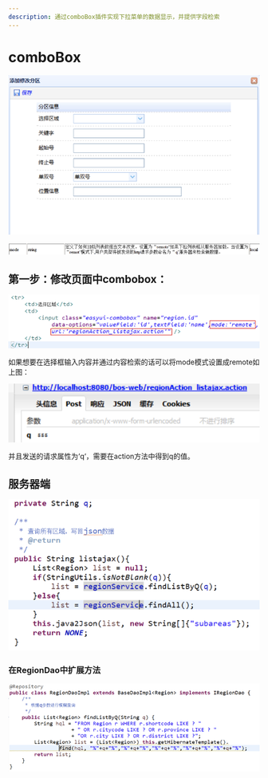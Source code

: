 ```yaml
---
description: 通过comboBox插件实现下拉菜单的数据显示，并提供字段检索
---
```


# comboBox

![](../../../../../.gitbook/assets/image%20%28157%29.png)

![](../../../../../.gitbook/assets/image%20%2860%29.png)

## 第一步：修改页面中combobox：

![](../../../../../.gitbook/assets/image%20%2893%29.png)

如果想要在选择框输入内容并通过内容检索的话可以将mode模式设置成remote如上图：

![](../../../../../.gitbook/assets/image%20%2823%29.png)

并且发送的请求属性为‘q‘，需要在action方法中得到q的值。



## 服务器端

![](../../../../../.gitbook/assets/image%20%28119%29.png)

### 在RegionDao中扩展方法

![](../../../../../.gitbook/assets/image%20%28118%29.png)

